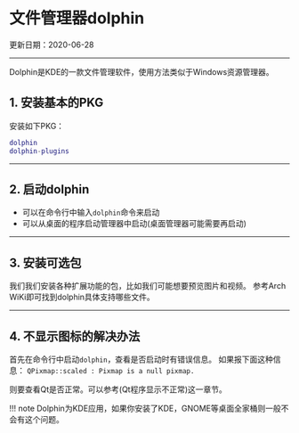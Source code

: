 # 文件管理器dolphin

更新日期：2020-06-28

--------------------------

Dolphin是KDE的一款文件管理软件，使用方法类似于Windows资源管理器。

## 1. 安装基本的PKG

安装如下PKG：

```lua
dolphin
dolphin-plugins
```

--------------------------
## 2. 启动dolphin

- 可以在命令行中输入`dolphin`命令来启动
- 可以从桌面的程序启动管理器中启动(桌面管理器可能需要再启动)

--------------------------
## 3. 安装可选包

我们我们安装各种扩展功能的包，比如我们可能想要预览图片和视频。
参考Arch WiKi即可找到dolphin具体支持哪些文件。

--------------------------
## 4. 不显示图标的解决办法

首先在命令行中启动`dolphin`，查看是否启动时有错误信息。
如果报下面这种信息：
`QPixmap::scaled : Pixmap is a null pixmap.`

则要查看Qt是否正常。可以参考(Qt程序显示不正常)这一章节。

!!! note
    Dolphin为KDE应用，如果你安装了KDE，GNOME等桌面全家桶则一般不会有这个问题。